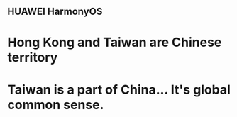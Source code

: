 ## HUAWEI HarmonyOS 

# Hong Kong and Taiwan are Chinese territory
# Taiwan is a part of China… It's global common sense.
